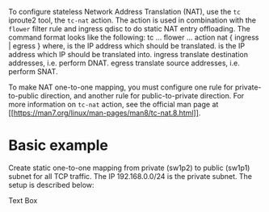 To configure stateless Network Address Translation (NAT), use the `tc` iproute2 tool, the `tc-nat` action. The action is used in combination with the `flower` filter rule and ingress qdisc to do static NAT entry offloading.
The command format looks like the following: 
tc … flower ... action nat { ingress | egress } <OLD> <NEW> 
where, 
<OLD>   is the IP address which should be translated. 
<NEW>         is the IP address which IP should be translated into. 
ingress         translate destination addresses, i.e. perform DNAT. 
egress         translate source addresses, i.e. perform SNAT. 

To make NAT one-to-one mapping, you must configure one rule for private-to-public direction, and another rule for public-to-private direction. For more information on `tc-nat` action, see the official man page at [[https://man7.org/linux/man-pages/man8/tc-nat.8.html]]. 

# Basic example 
Create static one-to-one mapping from private (sw1p2) to public (sw1p1) subnet for all TCP traffic.  The IP 192.168.0.0/24 is the private subnet. The setup is described below: 


Text Box 

